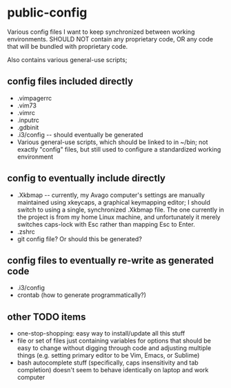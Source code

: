 public-config
=============

Various config files I want to keep synchronized between working environments. SHOULD NOT contain any proprietary code, OR any code that will be bundled with proprietary code.

Also contains various general-use scripts; 

config files included directly
-----------
 * .vimpagerrc
 * .vim73
 * .vimrc
 * .inputrc
 * .gdbinit
 * .i3/config -- should eventually be generated
 * Various general-use scripts, which should be linked to in ~/bin; not
        exactly "config" files, but still used to configure a standardized
        working environment

config to eventually include directly
-----------

 * .Xkbmap -- currently, my Avago computer's settings are manually maintained
                using xkeycaps, a graphical keymapping editor; I should switch
                to using a single, synchronized .Xkbmap file.
                The one currently in the project is from my home Linux machine,
                and unfortunately it merely switches caps-lock with Esc rather
                than mapping Esc to Enter.
 * .zshrc
 * git config file? Or should this be generated?

config files to eventually re-write as generated code
-----------
 * .i3/config
 * crontab (how to generate programmatically?)

other TODO items
-----------
 * one-stop-shopping: easy way to install/update all this stuff
 * file or set of files just containing variables for options that should be
    easy to change without digging through code and adjusting multiple things 
    (e.g. setting primary editor to be Vim, Emacs, or Sublime)
 * bash autocomplete stuff (specifically, caps insensitivity and tab
    completion) doesn't seem to behave identically on laptop and work computer
